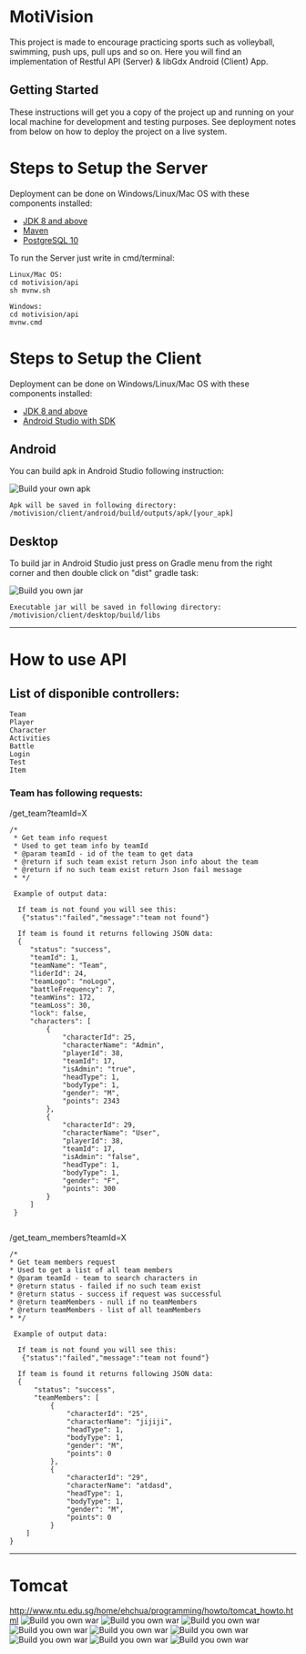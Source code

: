 # MotiVision

This project is made to encourage practicing sports such as volleyball, swimming, push ups, pull ups and so on.
Here you will find an implementation of Restful API (Server) & libGdx Android (Client) App.

## Getting Started

These instructions will get you a copy of the project up and running on your local machine for development and testing purposes. See deployment notes from below on how to deploy the project on a live system.

# Steps to Setup the Server

Deployment can be done on Windows/Linux/Mac OS with these components installed:

* [JDK 8 and above](http://www.oracle.com/technetwork/java/javase/downloads/jdk8-downloads-2133151.html)
* [Maven](https://maven.apache.org/)
* [PostgreSQL 10](https://www.postgresql.org/download/)

To run the Server just write in cmd/terminal:

```
Linux/Mac OS:
cd motivision/api
sh mvnw.sh

Windows:
cd motivision/api
mvnw.cmd
```

# Steps to Setup the Client

Deployment can be done on Windows/Linux/Mac OS with these components installed:

* [JDK 8 and above](http://www.oracle.com/technetwork/java/javase/downloads/jdk8-downloads-2133151.html)
* [Android Studio with SDK](https://developer.android.com/studio/)

## Android

You can build apk in Android Studio following instruction:

![Build your own apk](readme/build_apk.png?raw=true "Don't click me")

```
Apk will be saved in following directory:
/motivision/client/android/build/outputs/apk/[your_apk]
```
## Desktop

To build jar in Android Studio just press on Gradle menu from the right corner and then double click on "dist" gradle task:

![Build you own jar](readme/build_jar1.png?raw=true "Don't click me")

```
Executable jar will be saved in following directory:
/motivision/client/desktop/build/libs
```
--------------------------------------------------------------------------------------
# How to use API

## List of disponible controllers:
```
Team
Player
Character
Activities
Battle
Login
Test
Item
```

### Team has following requests:

/get_team?teamId=X
```
/*
 * Get team info request
 * Used to get team info by teamId
 * @param teamId - id of the team to get data
 * @return if such team exist return Json info about the team
 * @return if no such team exist return Json fail message
 * */
 
 Example of output data:
 
  If team is not found you will see this:
   {"status":"failed","message":"team not found"}
 
  If team is found it returns following JSON data:
  {
     "status": "success",
     "teamId": 1,
     "teamName": "Team",
     "liderId": 24,
     "teamLogo": "noLogo",
     "battleFrequency": 7,
     "teamWins": 172,
     "teamLoss": 30,
     "lock": false,
     "characters": [
         {
             "characterId": 25,
             "characterName": "Admin",
             "playerId": 38,
             "teamId": 17,
             "isAdmin": "true",
             "headType": 1,
             "bodyType": 1,
             "gender": "M",
             "points": 2343
         },
         {
             "characterId": 29,
             "characterName": "User",
             "playerId": 38,
             "teamId": 17,
             "isAdmin": "false",
             "headType": 1,
             "bodyType": 1,
             "gender": "F",
             "points": 300
         }
     ]
 }
 
```

/get_team_members?teamId=X
```
/*
* Get team members request
* Used to get a list of all team members
* @param teamId - team to search characters in
* @return status - failed if no such team exist
* @return status - success if request was successful
* @return teamMembers - null if no teamMembers
* @return teamMembers - list of all teamMembers
* */

 Example of output data:
 
  If team is not found you will see this:
   {"status":"failed","message":"team not found"}
 
  If team is found it returns following JSON data:
  {
      "status": "success",
      "teamMembers": [
          {
              "characterId": "25",
              "characterName": "jijiji",
              "headType": 1,
              "bodyType": 1,
              "gender": "M",
              "points": 0
          },
          {
              "characterId": "29",
              "characterName": "atdasd",
              "headType": 1,
              "bodyType": 1,
              "gender": "M",
              "points": 0
          }
    ]
}
```
--------------------------------------------------------------
# Tomcat
http://www.ntu.edu.sg/home/ehchua/programming/howto/tomcat_howto.html
![Build you own war](readme/apache/1.png?raw=true "Don't click me")
![Build you own war](readme/apache/2.png?raw=true "Don't click me")
![Build you own war](readme/apache/2.1.png?raw=true "Don't click me")
![Build you own war](readme/apache/3.png?raw=true "Don't click me")
![Build you own war](readme/apache/4.png?raw=true "Don't click me")
![Build you own war](readme/apache/5.png?raw=true "Don't click me")
![Build you own war](readme/apache/6.png?raw=true "Don't click me")
![Build you own war](readme/apache/7.png?raw=true "Don't click me")
![Build you own war](readme/apache/8.png?raw=true "Don't click me")

